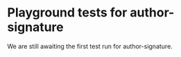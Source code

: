 # Playground tests for author-signature
We are still awaiting the first test run for author-signature.
